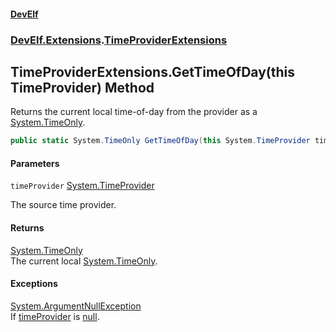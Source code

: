 #### [DevElf](README.md 'README')
### [DevElf\.Extensions](DevElf.Extensions.md 'DevElf\.Extensions').[TimeProviderExtensions](TimeProviderExtensions.md 'DevElf\.Extensions\.TimeProviderExtensions')

## TimeProviderExtensions\.GetTimeOfDay\(this TimeProvider\) Method

Returns the current local time\-of\-day from the provider as a [System\.TimeOnly](https://learn.microsoft.com/en-us/dotnet/api/system.timeonly 'System\.TimeOnly')\.

```csharp
public static System.TimeOnly GetTimeOfDay(this System.TimeProvider timeProvider);
```
#### Parameters

<a name='DevElf.Extensions.TimeProviderExtensions.GetTimeOfDay(thisSystem.TimeProvider).timeProvider'></a>

`timeProvider` [System\.TimeProvider](https://learn.microsoft.com/en-us/dotnet/api/system.timeprovider 'System\.TimeProvider')

The source time provider\.

#### Returns
[System\.TimeOnly](https://learn.microsoft.com/en-us/dotnet/api/system.timeonly 'System\.TimeOnly')  
The current local [System\.TimeOnly](https://learn.microsoft.com/en-us/dotnet/api/system.timeonly 'System\.TimeOnly')\.

#### Exceptions

[System\.ArgumentNullException](https://learn.microsoft.com/en-us/dotnet/api/system.argumentnullexception 'System\.ArgumentNullException')  
If [timeProvider](TimeProviderExtensions.GetTimeOfDay.BZQPKC1HDAVIWAAQUAOFRTGA1.md#DevElf.Extensions.TimeProviderExtensions.GetTimeOfDay(thisSystem.TimeProvider).timeProvider 'DevElf\.Extensions\.TimeProviderExtensions\.GetTimeOfDay\(this System\.TimeProvider\)\.timeProvider') is [null](https://docs.microsoft.com/en-us/dotnet/csharp/language-reference/keywords/null 'https://docs\.microsoft\.com/en\-us/dotnet/csharp/language\-reference/keywords/null')\.